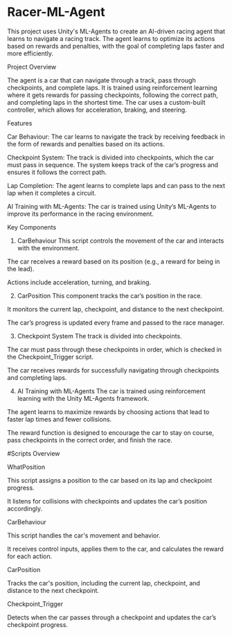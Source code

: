 # Racer-ML-Agent
This project uses Unity's ML-Agents to create an AI-driven racing agent that learns to navigate a racing track. The agent learns to optimize its actions based on rewards and penalties, with the goal of completing laps faster and more efficiently.

Project Overview

The agent is a car that can navigate through a track, pass through checkpoints, and complete laps. It is trained using reinforcement learning where it gets rewards for passing checkpoints, following the correct path, and completing laps in the shortest time. The car uses a custom-built controller, which allows for acceleration, braking, and steering.

Features

Car Behaviour: The car learns to navigate the track by receiving feedback in the form of rewards and penalties based on its actions.

Checkpoint System: The track is divided into checkpoints, which the car must pass in sequence. The system keeps track of the car’s progress and ensures it follows the correct path.

Lap Completion: The agent learns to complete laps and can pass to the next lap when it completes a circuit.

AI Training with ML-Agents: The car is trained using Unity’s ML-Agents to improve its performance in the racing environment.

Key Components

1. CarBehaviour
This script controls the movement of the car and interacts with the environment.

The car receives a reward based on its position (e.g., a reward for being in the lead).

Actions include acceleration, turning, and braking.

2. CarPosition
This component tracks the car’s position in the race.

It monitors the current lap, checkpoint, and distance to the next checkpoint.

The car’s progress is updated every frame and passed to the race manager.

3. Checkpoint System
The track is divided into checkpoints.

The car must pass through these checkpoints in order, which is checked in the Checkpoint_Trigger script.

The car receives rewards for successfully navigating through checkpoints and completing laps.

4. AI Training with ML-Agents
The car is trained using reinforcement learning with the Unity ML-Agents framework.

The agent learns to maximize rewards by choosing actions that lead to faster lap times and fewer collisions.

The reward function is designed to encourage the car to stay on course, pass checkpoints in the correct order, and finish the race.

#Scripts Overview

WhatPosition

This script assigns a position to the car based on its lap and checkpoint progress.

It listens for collisions with checkpoints and updates the car’s position accordingly.

CarBehaviour

This script handles the car's movement and behavior.

It receives control inputs, applies them to the car, and calculates the reward for each action.

CarPosition

Tracks the car's position, including the current lap, checkpoint, and distance to the next checkpoint.

Checkpoint_Trigger

Detects when the car passes through a checkpoint and updates the car’s checkpoint progress.
